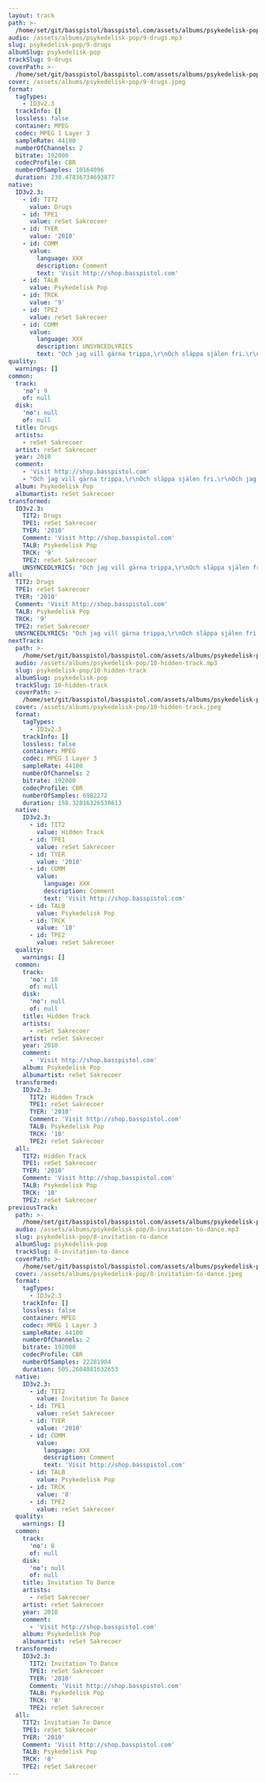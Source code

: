```yaml
---
layout: track
path: >-
  /home/set/git/basspistol/basspistol.com/assets/albums/psykedelisk-pop/9-drugs.mp3
audio: /assets/albums/psykedelisk-pop/9-drugs.mp3
slug: psykedelisk-pop/9-drugs
albumSlug: psykedelisk-pop
trackSlug: 9-drugs
coverPath: >-
  /home/set/git/basspistol/basspistol.com/assets/albums/psykedelisk-pop/9-drugs.jpeg
cover: /assets/albums/psykedelisk-pop/9-drugs.jpeg
format:
  tagTypes:
    - ID3v2.3
  trackInfo: []
  lossless: false
  container: MPEG
  codec: MPEG 1 Layer 3
  sampleRate: 44100
  numberOfChannels: 2
  bitrate: 192000
  codecProfile: CBR
  numberOfSamples: 10164096
  duration: 230.47836734693877
native:
  ID3v2.3:
    - id: TIT2
      value: Drugs
    - id: TPE1
      value: reSet Sakrecoer
    - id: TYER
      value: '2010'
    - id: COMM
      value:
        language: XXX
        description: Comment
        text: 'Visit http://shop.basspistol.com'
    - id: TALB
      value: Psykedelisk Pop
    - id: TRCK
      value: '9'
    - id: TPE2
      value: reSet Sakrecoer
    - id: COMM
      value:
        language: XXX
        description: UNSYNCEDLYRICS
        text: "Och jag vill gärna trippa,\r\nOch släppa själen fri.\r\nOch jag vill gärna flippa,\r\nOch sluta låta bli.\r\nOch jag vill gärna resa,\r\nMed själens luft som fri.\r\n\r\nSluta upp med allt,\r\nOch ha dig här bredvid.\r\nÅtminstone närmare i mitt revir."
quality:
  warnings: []
common:
  track:
    'no': 9
    of: null
  disk:
    'no': null
    of: null
  title: Drugs
  artists:
    - reSet Sakrecoer
  artist: reSet Sakrecoer
  year: 2010
  comment:
    - 'Visit http://shop.basspistol.com'
    - "Och jag vill gärna trippa,\r\nOch släppa själen fri.\r\nOch jag vill gärna flippa,\r\nOch sluta låta bli.\r\nOch jag vill gärna resa,\r\nMed själens luft som fri.\r\n\r\nSluta upp med allt,\r\nOch ha dig här bredvid.\r\nÅtminstone närmare i mitt revir."
  album: Psykedelisk Pop
  albumartist: reSet Sakrecoer
transformed:
  ID3v2.3:
    TIT2: Drugs
    TPE1: reSet Sakrecoer
    TYER: '2010'
    Comment: 'Visit http://shop.basspistol.com'
    TALB: Psykedelisk Pop
    TRCK: '9'
    TPE2: reSet Sakrecoer
    UNSYNCEDLYRICS: "Och jag vill gärna trippa,\r\nOch släppa själen fri.\r\nOch jag vill gärna flippa,\r\nOch sluta låta bli.\r\nOch jag vill gärna resa,\r\nMed själens luft som fri.\r\n\r\nSluta upp med allt,\r\nOch ha dig här bredvid.\r\nÅtminstone närmare i mitt revir."
all:
  TIT2: Drugs
  TPE1: reSet Sakrecoer
  TYER: '2010'
  Comment: 'Visit http://shop.basspistol.com'
  TALB: Psykedelisk Pop
  TRCK: '9'
  TPE2: reSet Sakrecoer
  UNSYNCEDLYRICS: "Och jag vill gärna trippa,\r\nOch släppa själen fri.\r\nOch jag vill gärna flippa,\r\nOch sluta låta bli.\r\nOch jag vill gärna resa,\r\nMed själens luft som fri.\r\n\r\nSluta upp med allt,\r\nOch ha dig här bredvid.\r\nÅtminstone närmare i mitt revir."
nextTrack:
  path: >-
    /home/set/git/basspistol/basspistol.com/assets/albums/psykedelisk-pop/10-hidden-track.mp3
  audio: /assets/albums/psykedelisk-pop/10-hidden-track.mp3
  slug: psykedelisk-pop/10-hidden-track
  albumSlug: psykedelisk-pop
  trackSlug: 10-hidden-track
  coverPath: >-
    /home/set/git/basspistol/basspistol.com/assets/albums/psykedelisk-pop/10-hidden-track.jpeg
  cover: /assets/albums/psykedelisk-pop/10-hidden-track.jpeg
  format:
    tagTypes:
      - ID3v2.3
    trackInfo: []
    lossless: false
    container: MPEG
    codec: MPEG 1 Layer 3
    sampleRate: 44100
    numberOfChannels: 2
    bitrate: 192000
    codecProfile: CBR
    numberOfSamples: 6982272
    duration: 158.32816326530613
  native:
    ID3v2.3:
      - id: TIT2
        value: Hidden Track
      - id: TPE1
        value: reSet Sakrecoer
      - id: TYER
        value: '2010'
      - id: COMM
        value:
          language: XXX
          description: Comment
          text: 'Visit http://shop.basspistol.com'
      - id: TALB
        value: Psykedelisk Pop
      - id: TRCK
        value: '10'
      - id: TPE2
        value: reSet Sakrecoer
  quality:
    warnings: []
  common:
    track:
      'no': 10
      of: null
    disk:
      'no': null
      of: null
    title: Hidden Track
    artists:
      - reSet Sakrecoer
    artist: reSet Sakrecoer
    year: 2010
    comment:
      - 'Visit http://shop.basspistol.com'
    album: Psykedelisk Pop
    albumartist: reSet Sakrecoer
  transformed:
    ID3v2.3:
      TIT2: Hidden Track
      TPE1: reSet Sakrecoer
      TYER: '2010'
      Comment: 'Visit http://shop.basspistol.com'
      TALB: Psykedelisk Pop
      TRCK: '10'
      TPE2: reSet Sakrecoer
  all:
    TIT2: Hidden Track
    TPE1: reSet Sakrecoer
    TYER: '2010'
    Comment: 'Visit http://shop.basspistol.com'
    TALB: Psykedelisk Pop
    TRCK: '10'
    TPE2: reSet Sakrecoer
previousTrack:
  path: >-
    /home/set/git/basspistol/basspistol.com/assets/albums/psykedelisk-pop/8-invitation-to-dance.mp3
  audio: /assets/albums/psykedelisk-pop/8-invitation-to-dance.mp3
  slug: psykedelisk-pop/8-invitation-to-dance
  albumSlug: psykedelisk-pop
  trackSlug: 8-invitation-to-dance
  coverPath: >-
    /home/set/git/basspistol/basspistol.com/assets/albums/psykedelisk-pop/8-invitation-to-dance.jpeg
  cover: /assets/albums/psykedelisk-pop/8-invitation-to-dance.jpeg
  format:
    tagTypes:
      - ID3v2.3
    trackInfo: []
    lossless: false
    container: MPEG
    codec: MPEG 1 Layer 3
    sampleRate: 44100
    numberOfChannels: 2
    bitrate: 192000
    codecProfile: CBR
    numberOfSamples: 22281984
    duration: 505.2604081632653
  native:
    ID3v2.3:
      - id: TIT2
        value: Invitation To Dance
      - id: TPE1
        value: reSet Sakrecoer
      - id: TYER
        value: '2010'
      - id: COMM
        value:
          language: XXX
          description: Comment
          text: 'Visit http://shop.basspistol.com'
      - id: TALB
        value: Psykedelisk Pop
      - id: TRCK
        value: '8'
      - id: TPE2
        value: reSet Sakrecoer
  quality:
    warnings: []
  common:
    track:
      'no': 8
      of: null
    disk:
      'no': null
      of: null
    title: Invitation To Dance
    artists:
      - reSet Sakrecoer
    artist: reSet Sakrecoer
    year: 2010
    comment:
      - 'Visit http://shop.basspistol.com'
    album: Psykedelisk Pop
    albumartist: reSet Sakrecoer
  transformed:
    ID3v2.3:
      TIT2: Invitation To Dance
      TPE1: reSet Sakrecoer
      TYER: '2010'
      Comment: 'Visit http://shop.basspistol.com'
      TALB: Psykedelisk Pop
      TRCK: '8'
      TPE2: reSet Sakrecoer
  all:
    TIT2: Invitation To Dance
    TPE1: reSet Sakrecoer
    TYER: '2010'
    Comment: 'Visit http://shop.basspistol.com'
    TALB: Psykedelisk Pop
    TRCK: '8'
    TPE2: reSet Sakrecoer
---
```

